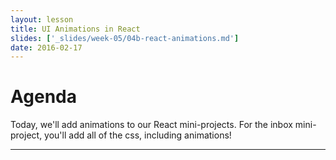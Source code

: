 ```yaml
---
layout: lesson
title: UI Animations in React
slides: ['_slides/week-05/04b-react-animations.md']
date: 2016-02-17
---
```


# Agenda

Today, we'll add animations to our React mini-projects. For the inbox mini-project, you'll add all of the css, including animations!

---